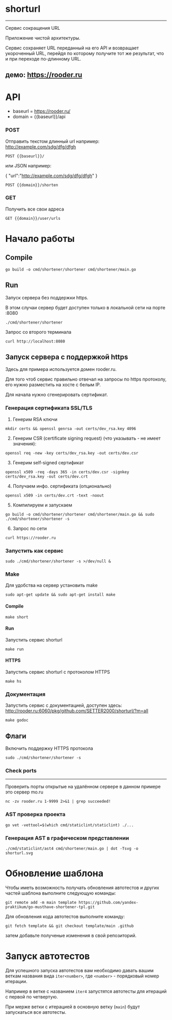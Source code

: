 # shorturl
*****
Сервис сокращения URL

Приложение чистой архитектуры.

Сервис сохраняет URL переданный на его API и возвращает укороченный URL,
перейдя по которому получите тот же результат, что и при переходе по-длинному URL.

демо: https://rooder.ru
--

# API
* baseurl = https://rooder.ru/
* domain = {{baseurl}}/api
### POST
Отправить текстом длинный url например:  http://example.com/sdg/dfg/dfgh
```azure
POST {{baseurl}}/
```
или JSON например:

{
    "url":"http://example.com/sdg/dfg/dfgh"
}
```azure
POST {{domain}}/shorten
```
### GET
Получить все свои адреса
```azure
GET {{domain}}/user/urls
```


# Начало работы


## Compile
```azure
go build -o cmd/shortener/shortener cmd/shortener/main.go
```

## Run
Запуск сервера без поддержки https. 

В этом случаи сервер будет доступен 
только в 
локальной сети на порте :8080 
```azure
./cmd/shortener/shortener
```
Запрос со второго терминала
```azure
curl http://localhost:8080
```
## Запуск сервера с поддержкой https
Здесь для примера используется домен rooder.ru.

Для того чтоб сервис правильно отвечал на запросы по https протоколу, его нужно разместить на хосте с белым IP.

Для начала нужно сгенерировать сертификат.

### Генерация сертификата SSL/TLS
1. Генерим RSA ключи
```azure
mkdir certs && openssl genrsa -out certs/dev_rsa.key 4096
```
2. Генерим CSR (certificate signing request) 
(что указывать - не имеет значения):
```azure
openssl req -new -key certs/dev_rsa.key -out certs/dev.csr
```
3. Генерим self-signed сертификат
```azure
openssl x509 -req -days 365 -in certs/dev.csr -signkey certs/dev_rsa.key -out certs/dev.crt
```
4. Получаем инфо. сертификата (опционально)
```azure
openssl x509 -in certs/dev.crt -text -noout
```
5. Компилируем и запускаем
```azure
go build -o cmd/shortener/shortener cmd/shortener/main.go && sudo ./cmd/shortener/shortener -s
```
6. Запрос по сети
```azure
curl https://rooder.ru
```

### Запустить как сервис
```azure
sudo ./cmd/shortener/shortener -s >/dev/null &
```


### Make
Для удобства на сервер установить make
```azure
sudo apt-get update && sudo apt-get install make
```

#### Compile
```azure
make short
```

#### Run
Запустить сервис shorturl
```azure
make run 
```

#### HTTPS
Запустить сервис shorturl с протоколом HTTPS
```azure
make hs
```
### Документация
Запустить сервис с документацией, доступен здесь: http://rooder.ru:6060/pkg/github.com/SETTER2000/shorturl/?m=all	
```azure
make godoc
```

## Флаги
Включить поддержку HTTPS протокола
```azure
sudo ./cmd/shortener/shortener -s
```



### Check ports
************************
Проверить порты открытые на удалённом сервере
в данном примере это сервер mo.ru
```azure
nc -zv rooder.ru 1-9999 2>&1 | grep succeeded!
```

### AST проверка проекта
```
go vet -vettool=$(which cmd/staticlint/staticlint) ./...
```

### Генерация AST в графическом представлении  
```
./cmd/staticlint/ast4 cmd/shortener/main.go | dot -Tsvg -o shorturl.svg
```

# Обновление шаблона

Чтобы иметь возможность получать обновления автотестов и других частей шаблона выполните следующую команды:

```
git remote add -m main template https://github.com/yandex-praktikum/go-musthave-shortener-tpl.git
```

Для обновления кода автотестов выполните команду:

```
git fetch template && git checkout template/main .github
```

затем добавьте полученые изменения в свой репозиторий.

# Запуск автотестов

Для успешного запуска автотестов вам необходимо давать вашим веткам названия вида `iter<number>`, где `<number>` -
порядковый номер итерации.

Например в ветке с названием `iter4` запустятся автотесты для итераций с первой по четвертую.

При мерже ветки с итерацией в основную ветку (`main`) будут запускаться все автотесты.